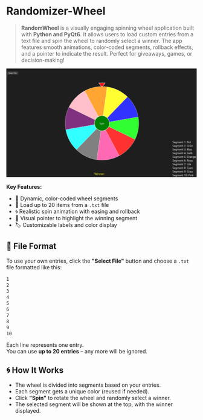 # Randomizer-Wheel

> **RandomWheel** is a visually engaging spinning wheel application built with **Python and PyQt6**. It allows users to load custom entries from a text file and spin the wheel to randomly select a winner. The app features smooth animations, color-coded segments, rollback effects, and a pointer to indicate the result. Perfect for giveaways, games, or decision-making!

![RandomWheel](images/picture1.png)

**Key Features:**

* 🎨 Dynamic, color-coded wheel segments
* 📂 Load up to 20 items from a `.txt` file
* 🌀 Realistic spin animation with easing and rollback
* 📍 Visual pointer to highlight the winning segment
* 🏷️ Customizable labels and color display

## 📂 File Format

To use your own entries, click the **"Select File"** button and choose a `.txt` file formatted like this:

```text
1
2
3
4
5
6
7
8
9
10
```

Each line represents one entry.  
You can use **up to 20 entries** – any more will be ignored.

## 🌀 How It Works

- The wheel is divided into segments based on your entries.
- Each segment gets a unique color (reused if needed).
- Click **"Spin"** to rotate the wheel and randomly select a winner.
- The selected segment will be shown at the top, with the winner displayed.
